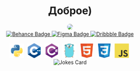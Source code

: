 <div id="header" align="center">
 <h1>
Доброе)
 </h1>
  <img src="https://media.giphy.com/media/v1.Y2lkPTc5MGI3NjExNW1jNHBydDhwNGp5ZXNrM3gwdzUyaXB2Zzd2YWRwNWl1d24xM2JqZCZlcD12MV9pbnRlcm5hbF9naWZfYnlfaWQmY3Q9Zw/10bxTLrpJNS0PC/giphy.gif" width="500" style="border-radius: 20px;"/>

  <div id="badges">
    <a href="https://www.behance.net/muratkarimov">
      <img src="https://img.shields.io/badge/Behance-053eff?style=for-the-badge&logo=behance&logoColor=white" alt="Behance Badge"/>
    </a>
    <a href="https://www.figma.com/@mik7">
      <img src="https://img.shields.io/badge/Figma-f24e1e?style=for-the-badge&logo=figma&logoColor=white" alt="Figma Badge"/>
    </a>
    <a href="https://dribbble.com/Mikarmk">
      <img src="https://img.shields.io/badge/Dribbble-ea4c89?style=for-the-badge&logo=dribbble&logoColor=white" alt="Dribbble Badge"/>
    </a>
  </div>
  <img src="https://komarev.com/ghpvc/?username=mikarmk&style=flat-square&color=blue" alt=""/>
<div>
  <img src="https://github.com/devicons/devicon/blob/master/icons/python/python-original.svg" title="Python" alt="Python" width="40" height="40"/>&nbsp;
  <img src="https://github.com/devicons/devicon/blob/master/icons/cplusplus/cplusplus-original.svg" title="C++" alt="C++" width="40" height="40"/>&nbsp;
  <img src="https://github.com/devicons/devicon/blob/master/icons/csharp/csharp-original.svg" title="C#" alt="C#" width="40" height="40"/>&nbsp;
  <img src="https://github.com/devicons/devicon/blob/master/icons/go/go-original.svg" title="Go" alt="Go" width="40" height="40"/>&nbsp;
  <img src="https://github.com/devicons/devicon/blob/master/icons/html5/html5-original.svg" title="HTML5" alt="HTML5" width="40" height="40"/>&nbsp;
  <img src="https://github.com/devicons/devicon/blob/master/icons/css3/css3-original.svg" title="CSS3" alt="CSS3" width="40" height="40"/>&nbsp;
  <img src="https://github.com/devicons/devicon/blob/master/icons/javascript/javascript-original.svg" title="JavaScript" alt="JavaScript" width="40" height="40"/>&nbsp;
</div>

<img src="https://readme-jokes.vercel.app/api" alt="Jokes Card" />

</div>
